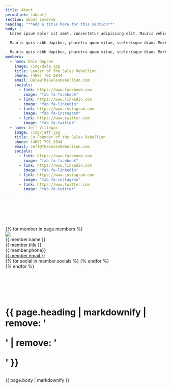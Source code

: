 ```yaml
---
title: About
permalink: /about/
section: about inverse
heading: "**Add a title here for this section**"
body: |-
  Lorem ipsum dolor sit amet, consectetur adipiscing elit. Mauris vehicula, sem at condimentum hendrerit, turpis nibh consequat massa, pretium facilisis justo sem a tellus.

  Mauris quis nibh dapibus, pharetra quam vitae, scelerisque diam. Morbi vitae dictum tellus. Donec tortor risus, vulputate et sagittis ac, commodo ac lectus. Mauris in urna diam. Praesent massa lectus, feugiat ac commodo vitae, egestas et orci. Fusce dapibus varius dictum.

  Mauris quis nibh dapibus, pharetra quam vitae, scelerisque diam. Morbi vitae dictum tellus. Donec tortor risus, vulputate et sagittis ac, commodo ac lectus. Mauris in urna diam. Praesent massa lectus, feugiat ac commodo vitae, egestas et orci. Fusce dapibus varius dictum.
members:
  - name: Dale Dupree
    image: /img/dale.jpg
    title: Leader of the Sales Rebellion
    phone: (409) 791 2844
    email: Dale@TheSalesRebellion.com
    socials:
      - link: https://www.facebook.com
        image: "fab fa-facebook"
      - link: https://www.linkedin.com
        image: "fab fa-linkedin"
      - link: https://www.instagram.com
        image: "fab fa-instagram"
      - link: https://www.twitter.com
        image: "fab fa-twitter"
  - name: Jeff Villegas
    image: /img/jeff.jpg
    title: Co Founder of the Sales Rebellion
    phone: (409) 791 2844
    email: Jeff@TheSalesRebellion.com
    socials:
      - link: https://www.facebook.com
        image: "fab fa-facebook"
      - link: https://www.linkedin.com
        image: "fab fa-linkedin"
      - link: https://www.instagram.com
        image: "fab fa-instagram"
      - link: https://www.twitter.com
        image: "fab fa-twitter"
---
```


<div class="row" style="padding:80px 0">
  <div class="column large-6 large-offset-3">
    <div class="row large-up-2">
      {% for member in page.members %}
      <div class="column column-block">
        <div class="about">
          <img src="{{ member.image }}" />
          <div class="name">{{ member.name }}</div>
          <div class="title">{{ member.title }}</div>
          <div class="phone">{{ member.phone}}</div>
          <div class="email"><a href="{{ member.email }}">{{ member.email }}</a></div>
          <div class="social">
            {% for social in member.socials %}
            <a aria-label="" href="{{ social.link }}"><i class="{{ social.image }}"></i></a>
            {% endfor %}
          </div>
        </div>
      </div>
      {% endfor %}
    </div>
</div>
</div>
<div class="row" style="margin-bottom:60px">
  <div class="column medium-8 medium-offset-2">
    <h1 class="text-xlarge" style="margin-bottom:30px">{{ page.heading | markdownify | remove: '<p>' | remove: '</p>' }}</h1>
    <p>{{ page.body | markdownify }}</p>
  </div>
</div>
